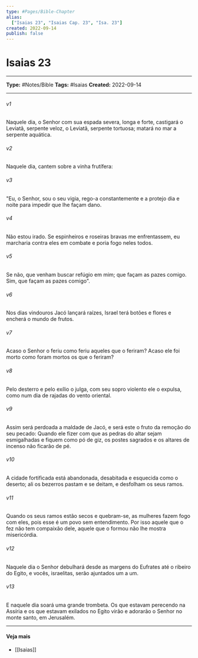 ```yaml
---
type: #Pages/Bible-Chapter
alias:
  ["Isaias 23", "Isaias Cap. 23", "Isa. 23"]
created: 2022-09-14
publish: false
---
```


# Isaias 23

---

**Type:** #Notes/Bible
**Tags:** #Isaias
**Created:** 2022-09-14

---

###### v1
Naquele dia, o Senhor com sua espada severa, longa e forte, castigará o Leviatã, serpente veloz, o Leviatã, serpente tortuosa; matará no mar a serpente aquática.
###### v2
Naquele dia, cantem sobre a vinha frutífera:
###### v3
"Eu, o Senhor, sou o seu vigia, rego-a constantemente e a protejo dia e noite para impedir que lhe façam dano.
###### v4
Não estou irado. Se espinheiros e roseiras bravas me enfrentassem, eu marcharia contra eles em combate e poria fogo neles todos.
###### v5
Se não, que venham buscar refúgio em mim; que façam as pazes comigo. Sim, que façam as pazes comigo".
###### v6
Nos dias vindouros Jacó lançará raízes, Israel terá botões e flores e encherá o mundo de frutos.
###### v7
Acaso o Senhor o feriu como feriu aqueles que o feriram? Acaso ele foi morto como foram mortos os que o feriram?
###### v8
Pelo desterro e pelo exílio o julga, com seu sopro violento ele o expulsa, como num dia de rajadas do vento oriental.
###### v9
Assim será perdoada a maldade de Jacó, e será este o fruto da remoção do seu pecado: Quando ele fizer com que as pedras do altar sejam esmigalhadas e fiquem como pó de giz, os postes sagrados e os altares de incenso não ficarão de pé.
###### v10
A cidade fortificada está abandonada, desabitada e esquecida como o deserto; ali os bezerros pastam e se deitam, e desfolham os seus ramos.
###### v11
Quando os seus ramos estão secos e quebram-se, as mulheres fazem fogo com eles, pois esse é um povo sem entendimento. Por isso aquele que o fez não tem compaixão dele, aquele que o formou não lhe mostra misericórdia.
###### v12
Naquele dia o Senhor debulhará desde as margens do Eufrates até o ribeiro do Egito, e vocês, israelitas, serão ajuntados um a um.
###### v13
E naquele dia soará uma grande trombeta. Os que estavam perecendo na Assíria e os que estavam exilados no Egito virão e adorarão o Senhor no monte santo, em Jerusalém.


---

#### Veja mais

- [[Isaias]]
